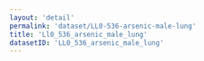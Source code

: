 ```yaml
---
layout: 'detail'
permalink: 'dataset/LL0-536-arsenic-male-lung'
title: 'Ll0_536_arsenic_male_lung'
datasetID: 'LL0_536_arsenic_male_lung'
---
```

